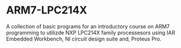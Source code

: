 # ARM7-LPC214X
A collection of basic programs for an introductory course on ARM7 programming to utilizde NXP LPC214X family processesors using IAR Embedded Workbench, NI circuit design suite and, Proteus Pro.
